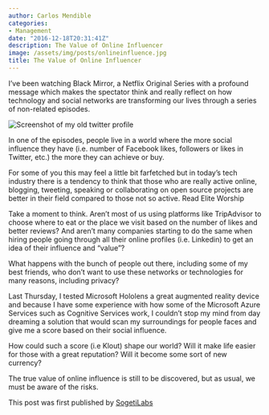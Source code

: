 ```yaml
---
author: Carlos Mendible
categories:
- Management
date: "2016-12-18T20:31:41Z"
description: The Value of Online Influencer
image: /assets/img/posts/onlineinfluence.jpg
title: The Value of Online Influencer
---
```


I’ve been watching Black Mirror, a Netflix Original Series with a profound message which makes the spectator think and really reflect on how technology and social networks are transforming our lives through a series of non-related episodes.

![Screenshot of my old twitter profile](/assets/img/posts/onlineinfluence.jpg)

In one of the episodes, people live in a world where the more social influence they have (i.e. number of Facebook likes, followers or likes in Twitter, etc.) the more they can achieve or buy.

For some of you this may feel a little bit farfetched but in today’s tech industry there is a tendency to think that those who are really active online, blogging, tweeting, speaking or collaborating on open source projects are better in their field compared to those not so active. Read Elite Worship

Take a moment to think. Aren’t most of us using platforms like TripAdvisor to choose where to eat or the place we visit based on the number of likes and better reviews? And aren’t many companies starting to do the same when hiring people going through all their online profiles (i.e. Linkedin) to get an idea of their influence and “value”?

What happens with the bunch of people out there, including some of my best friends, who don’t want to use these networks or technologies for many reasons, including privacy?

Last Thursday, I tested Microsoft Hololens a great augmented reality device and because I have some experience with how some of the Microsoft Azure Services such as Cognitive Services work, I couldn’t stop my mind from day dreaming a solution that would scan my surroundings for people faces and give me a score based on their social influence.

How could such a score (i.e Klout) shape our world? Will it make life easier for those with a great reputation? Will it become some sort of new currency?

The true value of online influence is still to be discovered, but as usual, we must be aware of the risks.

This post was first published by [SogetiLabs](http://labs.sogeti.com/value-online-influencer/)